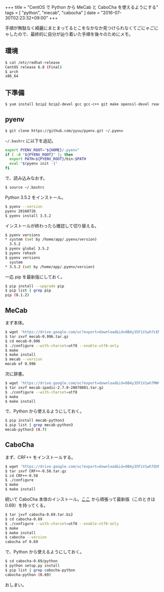 +++
title = "CentOS で Python から MeCab と CaboCha を使えるようにする"
tags = [ "python", "mecab", "cabocha" ]
date = "2016-07-30T02:23:32+09:00"
+++

手順が無駄なく綺麗にまとまってるとこをなかなか見つけられなくてごにゃごにゃしたので、最終的に自分が辿り着いた手順を後々のためにメモ。

<!--more-->

## 環境

``` sh
$ cat /etc/redhat-release
CentOS release 6.8 (Final)
$ arch
x86_64
```

## 下準備

``` sh
$ yum install bzip2 bzip2-devel gcc gcc-c++ git make openssl-devel readline-devel sqlite sqlite-devel zlib-devel
```

## pyenv

``` sh
$ git clone https://github.com/yyuu/pyenv.git ~/.pyenv
```

`~/.bashrc` に以下を追記。

``` sh
export PYENV_ROOT="${HOME}/.pyenv"
if [ -d "${PYENV_ROOT}" ]; then
  export PATH=${PYENV_ROOT}/bin:$PATH
  eval "$(pyenv init -)"
fi
```

で、読み込みなおす。

``` sh
$ source ~/.bashrc
```

Python 3.5.2 をインストール。

``` sh
$ pyenv --version
pyenv 20160726
$ pyenv install 3.5.2
```

インストールが終わったら確認して切り替える。

``` sh
$ pyenv versions
* system (set by /home/app/.pyenv/version)
  3.5.2
$ pyenv global 3.5.2
$ pyenv rehash
$ pyenv versions
  system
* 3.5.2 (set by /home/app/.pyenv/version)
```

一応 pip を最新版にしておく。

``` sh
$ pip install --upgrade pip
$ pip list | grep pip
pip (8.1.2)
```

## MeCab

まず本体。

``` sh
$ wget 'https://drive.google.com/uc?export=download&id=0B4y35FiV1wh7cENtOXlicTFaRUE' -O mecab-0.996.tar.gz
$ tar zxvf mecab-0.996.tar.gz
$ cd mecab-0.996
$ ./configure --with-charset=utf8 --enable-utf8-only
$ make
$ make install
$ mecab --version
mecab of 0.996
```

次に辞書。

``` sh
$ wget 'https://drive.google.com/uc?export=download&id=0B4y35FiV1wh7MWVlSDBCSXZMTXM' -O mecab-ipadic-2.7.0-20070801.tar.gz
$ tar zxvf mecab-ipadic-2.7.0-20070801.tar.gz
$ ./configure --with-charset=utf8
$ make
$ make install
```

で、Python から使えるようにしておく。

``` sh
$ pip install mecab-python3
$ pip list | grep mecab-python3
mecab-python3 (0.7)
```

## CaboCha

まず、CRF++ をインストールする。

``` sh
$ wget 'https://drive.google.com/uc?export=download&id=0B4y35FiV1wh7QVR6VXJ5dWExSTQ' -O CRF++-0.58.tar.gz
$ tar zxvf CRF++-0.58.tar.gz
$ cd CRF++-0.58
$ ./configure
$ make
$ make install
```

続いて CaboCha 本体のインストール。[ここ](https://drive.google.com/drive/folders/0B4y35FiV1wh7cGRCUUJHVTNJRnM) から頑張って最新版（このときは 0.69）を持ってくる。

``` sh
$ tar jxvf cabocha-0.69.tar.bz2
$ cd cabocha-0.69
$ ./configure --with-charset=utf8 --enable-utf8-only
$ make
$ make install
$ cabocha --version
cabocha of 0.69
```

で、Python から使えるようにしておく。

``` sh
$ cd cabocha-0.69/python
$ python setup.py install
$ pip list | grep cabocha-python
cabocha-python (0.69)
```

おしまい。
